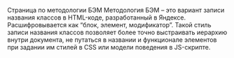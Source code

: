 Страница по методологии БЭМ
Методология БЭМ – это вариант записи названия классов в HTML-коде, разработанный в Яндексе. Расшифровывается как “блок, элемент, модификатор”. Такой стиль записи названия классов позволяет более точно выстраивать иерархию внутри документа, не путаться в названии и функционале элементов при задании им стилей в CSS или модели поведения в JS-скрипте.

